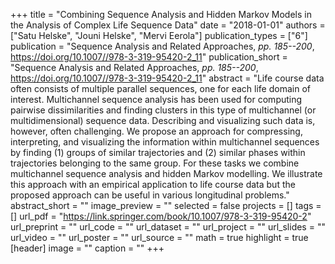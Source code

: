 +++
title = "Combining Sequence Analysis and Hidden Markov Models in the Analysis of Complex Life Sequence Data"
date = "2018-01-01"
authors = ["Satu Helske", "Jouni Helske", "Mervi Eerola"]
publication_types = ["6"]
publication = "Sequence Analysis and Related Approaches, _pp. 185--200_, https://doi.org/10.1007//978-3-319-95420-2_11"
publication_short = "Sequence Analysis and Related Approaches, _pp. 185--200_, https://doi.org/10.1007//978-3-319-95420-2_11"
abstract = "Life course data often consists of multiple parallel sequences, one for each life domain of interest. Multichannel sequence analysis has been used for computing pairwise dissimilarities and finding clusters in this type of multichannel (or multidimensional) sequence data. Describing and visualizing such data is, however, often challenging. We propose an approach for compressing, interpreting, and visualizing the information within multichannel sequences by finding (1) groups of similar trajectories and (2) similar phases within trajectories belonging to the same group. For these tasks we combine multichannel sequence analysis and hidden Markov modelling. We illustrate this approach with an empirical application to life course data but the proposed approach can be useful in various longitudinal problems."
abstract_short = ""
image_preview = ""
selected = false
projects = []
tags = []
url_pdf = "https://link.springer.com/book/10.1007/978-3-319-95420-2"
url_preprint = ""
url_code = ""
url_dataset = ""
url_project = ""
url_slides = ""
url_video = ""
url_poster = ""
url_source = ""
math = true
highlight = true
[header]
image = ""
caption = ""
+++
